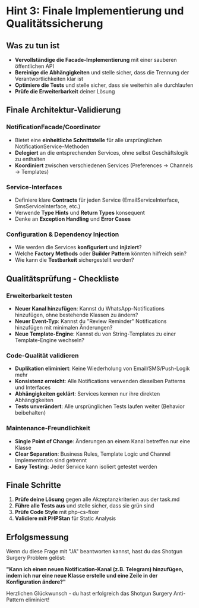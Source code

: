 # Hint 3: Finale Implementierung und Qualitätssicherung

## Was zu tun ist
- **Vervollständige die Facade-Implementierung** mit einer sauberen öffentlichen API
- **Bereinige die Abhängigkeiten** und stelle sicher, dass die Trennung der Verantwortlichkeiten klar ist
- **Optimiere die Tests** und stelle sicher, dass sie weiterhin alle durchlaufen
- **Prüfe die Erweiterbarkeit** deiner Lösung

## Finale Architektur-Validierung

### NotificationFacade/Coordinator
- Bietet eine **einheitliche Schnittstelle** für alle ursprünglichen NotificationService-Methoden
- **Delegiert** an die entsprechenden Services, ohne selbst Geschäftslogik zu enthalten
- **Koordiniert** zwischen verschiedenen Services (Preferences → Channels → Templates)

### Service-Interfaces
- Definiere klare **Contracts** für jeden Service (EmailServiceInterface, SmsServiceInterface, etc.)
- Verwende **Type Hints** und **Return Types** konsequent
- Denke an **Exception Handling** und **Error Cases**

### Configuration & Dependency Injection
- Wie werden die Services **konfiguriert** und **injiziert**?
- Welche **Factory Methods** oder **Builder Pattern** könnten hilfreich sein?
- Wie kann die **Testbarkeit** sichergestellt werden?

## Qualitätsprüfung - Checkliste

### Erweiterbarkeit testen
- **Neuer Kanal hinzufügen**: Kannst du WhatsApp-Notifications hinzufügen, ohne bestehende Klassen zu ändern?
- **Neuer Event-Typ**: Kannst du "Review Reminder" Notifications hinzufügen mit minimalen Änderungen?
- **Neue Template-Engine**: Kannst du von String-Templates zu einer Template-Engine wechseln?

### Code-Qualität validieren
- **Duplikation eliminiert**: Keine Wiederholung von Email/SMS/Push-Logik mehr
- **Konsistenz erreicht**: Alle Notifications verwenden dieselben Patterns und Interfaces
- **Abhängigkeiten geklärt**: Services kennen nur ihre direkten Abhängigkeiten
- **Tests unverändert**: Alle ursprünglichen Tests laufen weiter (Behavior beibehalten)

### Maintenance-Freundlichkeit
- **Single Point of Change**: Änderungen an einem Kanal betreffen nur eine Klasse
- **Clear Separation**: Business Rules, Template Logic und Channel Implementation sind getrennt
- **Easy Testing**: Jeder Service kann isoliert getestet werden

## Finale Schritte
1. **Prüfe deine Lösung** gegen alle Akzeptanzkriterien aus der task.md
2. **Führe alle Tests aus** und stelle sicher, dass sie grün sind
3. **Prüfe Code Style** mit php-cs-fixer
4. **Validiere mit PHPStan** für Static Analysis

## Erfolgsmessung
Wenn du diese Frage mit "JA" beantworten kannst, hast du das Shotgun Surgery Problem gelöst:

**"Kann ich einen neuen Notification-Kanal (z.B. Telegram) hinzufügen, indem ich nur eine neue Klasse erstelle und eine Zeile in der Konfiguration ändere?"**

Herzlichen Glückwunsch - du hast erfolgreich das Shotgun Surgery Anti-Pattern eliminiert!
